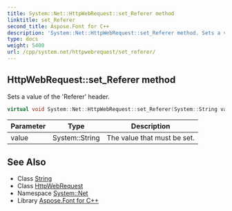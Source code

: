 ```yaml
---
title: System::Net::HttpWebRequest::set_Referer method
linktitle: set_Referer
second_title: Aspose.Font for C++
description: 'System::Net::HttpWebRequest::set_Referer method. Sets a value of the ''Referer'' header in C++.'
type: docs
weight: 5400
url: /cpp/system.net/httpwebrequest/set_referer/
---
```

## HttpWebRequest::set_Referer method


Sets a value of the 'Referer' header.

```cpp
virtual void System::Net::HttpWebRequest::set_Referer(System::String value)
```


| Parameter | Type | Description |
| --- | --- | --- |
| value | System::String | The value that must be set. |

## See Also

* Class [String](../../../system/string/)
* Class [HttpWebRequest](../)
* Namespace [System::Net](../../)
* Library [Aspose.Font for C++](../../../)
